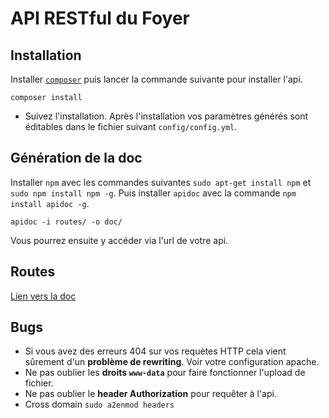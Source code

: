 # API RESTful du Foyer

## Installation

Installer <a href="https://getcomposer.org/download/" target="_blank">```composer```</a> puis lancer la commande suivante pour installer l'api.

```
composer install
```
* Suivez l'installation. Après l'installation vos paramètres générés sont éditables dans le fichier suivant ```config/config.yml```.

## Génération de la doc

Installer ```npm``` avec les commandes suivantes ```sudo apt-get install npm``` et ```sudo npm install npm -g```.
Puis installer ```apidoc``` avec la commande ```npm install apidoc -g```.

```
apidoc -i routes/ -o doc/
```
Vous pourrez ensuite y accéder via l'url de votre api.

## Routes

<a href="http://foyer.p4ul.tk/api/doc/" target="_blank">Lien vers la doc</a>

## Bugs

* Si vous avez des erreurs 404 sur vos requètes HTTP cela vient sûrement d'un **problème de rewriting**. Voir votre configuration apache.
* Ne pas oublier les **droits ```www-data```** pour faire fonctionner l'upload de fichier.
* Ne pas oublier le **header Authorization** pour requêter à l'api.
* Cross domain ```sudo a2enmod headers```